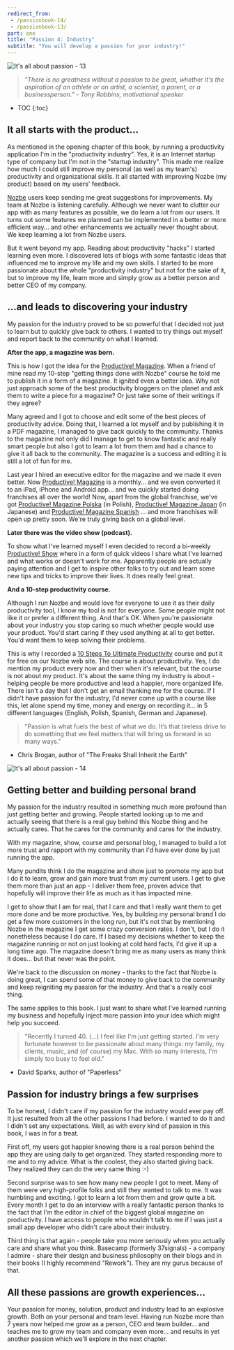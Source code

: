 ```yaml
---
redirect_from:
 - /passionbook-14/
 - /passionbook-13/
part: one
title: "Passion 4: Industry"
subtitle: "You will develop a passion for your industry!"
---
```


![It's all about passion - 13](/img/passionbook-13.jpg)

>*"There is no greatness without a passion to be great, whether it's the aspiration of an athlete or an artist, a scientist, a parent, or a businessperson." - Tony Robbins, motivational speaker*

* TOC
{:toc}

## It all starts with the product...

As mentioned in the opening chapter of this book, by running a productivity application I'm in the "productivity industry". Yes, it is an Internet startup type of company but I'm not in the "startup industry". This made me realize how much I could still improve my personal (as well as my team's) productivity and organizational skills. It all started with improving Nozbe (my product) based on my users' feedback.

[Nozbe][] users keep sending me great suggestions for improvements. My team at Nozbe is listening carefully. Although we never want to clutter our app with as many features as possible, we do learn a lot from our users. It turns out some features we planned can be implemented in a better or more efficient way... and other enhancements we actually never thought about. We keep learning a lot from Nozbe users.

But it went beyond my app. Reading about productivity "hacks" I started learning even more. I discovered lots of blogs with some fantastic ideas that influenced me to improve my life and my own skills. I started to be more passionate about the whole "productivity industry" but not for the sake of it, but to improve my life, learn more and simply grow as a better person and better CEO of my company.

## ...and leads to discovering your industry

My passion for the industry proved to be so powerful that I decided not just to learn but to quickly give back to others. I wanted to try things out myself and report back to the community on what I learned.

**After the app, a magazine was born.**

This is how I got the idea for the [Productive! Magazine][pm]. When a friend of mine read my 10-step "getting things done with Nozbe" course he told me to publish it in a form of a magazine. It ignited even a better idea. Why not just approach some of the best productivity bloggers on the planet and ask them to write a piece for a magazine? Or just take some of their writings if they agree?

Many agreed and I got to choose and edit some of the best pieces of productivity advice. Doing that, I learned a lot myself and by publishing it in a PDF magazine, I managed to give back quickly to the community. Thanks to the magazine not only did I manage to get to know fantastic and really smart people but also I got to learn a lot from them and had a chance to give it all back to the community. The magazine is a success and editing it is still a lot of fun for me.

Last year I hired an executive editor for the magazine and we made it even better. Now [Productive! Magazine][pm] is a monthly... and we even converted it to an iPad, iPhone and Android app... and we quickly started doing franchises all over the world! Now, apart from the global franchise, we've got [Productive! Magazine Polska][pmpl] (in Polish), [Productive! Magazine Japan][pmjp] (in Japanese) and [Productive! Magazine Spanish][pmes] ... and more franchises will open up pretty soon. We're truly giving back on a global level.

**Later there was the video show (podcast).**

To show what I've learned myself I even decided to record a bi-weekly [Productive! Show][ps] where in a form of quick videos I share what I've learned and what works or doesn't work for me. Apparently people are actually paying attention and I get to inspire other folks to try out and learn some new tips and tricks to improve their lives. It does really feel great.

**And a 10-step productivity course.**

Although I run Nozbe and would love for everyone to use it as their daily productivity tool, I know my tool is not for everyone. Some people might not like it or prefer a different thing. And that's OK. When you're passionate about your industry you stop caring so much whether people would use your product. You'd start caring if they used anything at all to get better. You'd want them to keep solving their problems.

This is why I recorded a [10 Steps To Ultimate Productivity][10] course and put it for free on our Nozbe web site. The course is about productivity. Yes, I do mention my product every now and then when it's relevant, but the course is not about my product. It's about the same thing my industry is about - helping people be more productive and lead a happier, more organized life. There isn't a day that I don't get an email thanking me for the course. If I didn't have passion for the industry, I'd never come up with a course like this, let alone spend my time, money and energy on recording it... in 5 different languages (English, Polish, Spanish, German and Japanese).

>"Passion is what fuels the best of what we do. It’s that tireless drive to do something that we feel matters that will bring us forward in so many ways."
- Chris Brogan, author of "The Freaks Shall Inherit the Earth"

![It's all about passion - 14](/img/passionbook-14.jpg)

## Getting better and building personal brand

My passion for the industry resulted in something much more profound than just getting better and growing. People started looking up to me and actually seeing that there is a real guy behind this Nozbe thing and he actually cares. That he cares for the community and cares for the industry.

With my magazine, show, course and personal blog, I managed to build a lot more trust and rapport with my community than I'd have ever done by just running the app.

Many pundits think I do the magazine and show just to promote my app but I do it to learn, grow and gain more trust from my current users. I get to give them more than just an app - I deliver them free, proven advice that hopefully will improve their life as much as it has impacted mine.

I get to show that I am for real, that I care and that I really want them to get more done and be more productive. Yes, by building my personal brand I do get a few more customers in the long run, but it's not that by mentioning Nozbe in the magazine I get some crazy conversion rates. I don't, but I do it nonetheless because I do care. If I based my decisions whether to keep the magazine running or not on just looking at cold hard facts, I'd give it up a long time ago. The magazine doesn't bring me as many users as many think it does... but that never was the point.

We're back to the discussion on money - thanks to the fact that Nozbe is doing great, I can spend some of that money to give back to the community and keep reigniting my passion for the industry. And that's a really cool thing.

The same applies to this book. I just want to share what I've learned running my business and hopefully inject more passion into your idea which might help you succeed.

>"Recently I turned 40. (...) I feel like I'm just getting started. I'm very fortunate however to be passionate
about many things: my family, my clients, music, and (of course) my Mac. With so many interests, I'm
simply too busy to feel old."
- David Sparks, author of "Paperless"

## Passion for industry brings a few surprises

To be honest, I didn't care if my passion for the industry would ever pay off. It just resulted from all the other passions I had before. I wanted to do it and I didn't set any expectations. Well, as with every kind of passion in this book, I was in for a treat.

First off, my users got happier knowing there is a real person behind the app they are using daily to get organized. They started responding more to me and to my advice. What is the coolest, they also started giving back. They realized they can do the very same thing :-)

Second surprise was to see how many new people I got to meet. Many of them were very high-profile folks and still they wanted to talk to me. It was humbling and exciting. I got to learn a lot from them and grow quite a bit. Every month I get to do an interview with a really fantastic person thanks to the fact that I'm the editor in chief of the biggest global magazine on productivity. I have access to people who wouldn't talk to me if I was just a small app developer who didn't care about their industry.

Third thing is that again - people take you more seriously when you actually care and share what you think. Basecamp (formerly 37signals) - a company I admire - share their design and business philosophy on their blogs and in their books (I highly recommend "Rework"). They are my gurus because of that.

## All these passions are growth experiences...

Your passion for money, solution, product and industry lead to an explosive growth. Both on your personal and team level. Having run Nozbe more than 7 years now helped me grow as a person, CEO and team builder... and teaches me to grow my team and company even more... and results in yet another passion which we'll explore in the next chapter.


[Nozbe]: http://Nozbe.com/
[a]: http://mnoz.be/0k
[b]: /passion/
[c]: /its-all-about-passion
[s]: /passion/
[pm]: http://productivemag.com/
[pmpl]: http://productivemag.pl/
[pmjp]: http://productivemag.jp/
[pmes]: http://productivemag.es/
[ps]: /show/
[10]: https://help.nozbe.com/bonus/introduction/